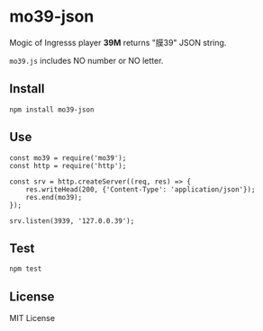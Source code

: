 # mo39-json

Mogic of Ingresss player **39M** returns "膜39" JSON string.

`mo39.js` includes NO number or NO letter.

## Install

``` shell
npm install mo39-json
```

## Use

``` node 
const mo39 = require('mo39');
const http = require('http');

const srv = http.createServer((req, res) => {
	res.writeHead(200, {'Content-Type': 'application/json'});
	res.end(mo39);
});

srv.listen(3939, '127.0.0.39');
```

## Test 

``` shell
npm test
```

## License

MIT License

